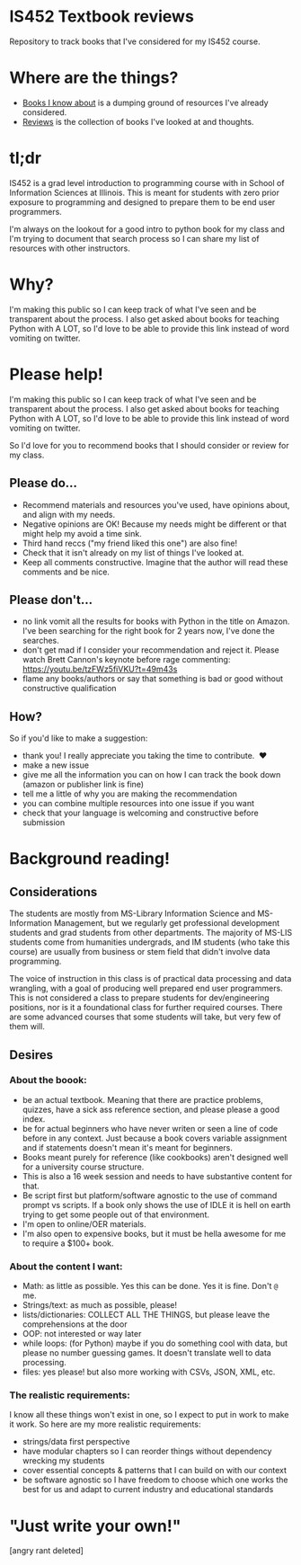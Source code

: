 # IS452 Textbook reviews
Repository to track books that I've considered for my IS452 course.

# Where are the things?

* [Books I know about](books-i-know-about.md) is a dumping ground of resources I've already considered.
* [Reviews](reviews.md) is the collection of books I've looked at and thoughts.

# tl;dr

IS452 is a grad level introduction to programming course with in School of Information Sciences at Illinois.  This is meant for students with zero prior exposure to programming and designed to prepare them to be end user programmers.  

I'm always on the lookout for a good intro to python book for my class and I'm trying to document that search process so I can share my list of resources with other instructors.

# Why?

I'm making this public so I can keep track of what I've seen and be transparent about the process.  I also get asked about books for teaching Python with A LOT, so I'd love to be able to provide this link instead of word vomiting on twitter.

# Please help!

I'm making this public so I can keep track of what I've seen and be transparent about the process.  I also get asked about books for teaching Python with A LOT, so I'd love to be able to provide this link instead of word vomiting on twitter.

So I'd love for you to recommend books that I should consider or review for my class.

## Please do...

* Recommend materials and resources you've used, have opinions about, and align with my needs.  
* Negative opinions are OK! Because my needs might be different or that might help my avoid a time sink.  
* Third hand reccs ("my friend liked this one") are also fine!
* Check that it isn't already on my list of things I've looked at.
* Keep all comments constructive.  Imagine that the author will read these comments and be nice.

## Please don't...

* no link vomit all the results for books with Python in the title on Amazon.  I've been searching for the right book for 2 years now, I've done the searches. 
* don't get mad if I consider your recommendation and reject it.  Please watch Brett Cannon's keynote before rage commenting: https://youtu.be/tzFWz5fiVKU?t=49m43s
* flame any books/authors or say that something is bad or good without constructive qualification

## How?

So if you'd like to make a suggestion:

* thank you! I really appreciate you taking the time to contribute.  ❤️
* make a new issue
* give me all the information you can on how I can track the book down (amazon or publisher link is fine)
* tell me a little of why you are making the recommendation
* you can combine multiple resources into one issue if you want
* check that your language is welcoming and constructive before submission

# Background reading!

## Considerations 

The students are mostly from MS-Library Information Science and MS-Information Management, but we regularly get professional development students and grad students from other departments. The majority of MS-LIS students come from humanities undergrads, and IM students (who take this course) are usually from business or stem field that didn't involve data programming.

The voice of instruction in this class is of practical data processing and data wrangling, with a goal of producing well prepared end user programmers.  This is not considered a class to prepare students for dev/engineering positions, nor is it a foundational class for further required courses.  There are some advanced courses that some students will take, but very few of them will.

## Desires

### About the boook:

* be an actual textbook.  Meaning that there are practice problems, quizzes, have a sick ass reference section, and please please a good index.  
* be for actual beginners who have never writen or seen a line of code before in any context.  Just because a book covers variable assignment and if statements doesn't mean it's meant for beginners.
* Books meant purely for reference (like cookbooks) aren't designed well for a university course structure.  
* This is also a 16 week session and needs to have substantive content for that.
* Be script first but platform/software agnostic to the use of command prompt vs scripts.  If a book only shows the use of IDLE it is hell on earth trying to get some people out of that environment.  
* I'm open to online/OER materials.
* I'm also open to expensive books, but it must be hella awesome for me to require a $100+ book.

### About the content I want: 

* Math: as little as possible. Yes this can be done. Yes it is fine. Don't `@` me.
* Strings/text: as much as possible, please!
* lists/dictionaries:  COLLECT ALL THE THINGS, but please leave the comprehensions at the door
* OOP: not interested or way later
* while loops: (for Python) maybe if you do something cool with data, but please no number guessing games. It doesn't translate well to data processing.
* files: yes please! but also more working with CSVs, JSON, XML, etc.

### The realistic requirements:

I know all these things won't exist in one, so I expect to put in work to make it work.  So here are my more realistic requirements:

* strings/data first perspective
* have modular chapters so I can reorder things without dependency wrecking my students
* cover essential concepts & patterns that I can build on with our context
* be software agnostic so I have freedom to choose which one works the best for us and adapt to current industry and educational standards

# "Just write your own!"

\[angry rant deleted\]
